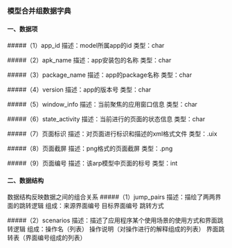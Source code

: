 ### 模型合并组数据字典
#### 一、数据项
#####（1）app_id
描述：model所属app的id
类型：char

#####（2）apk_name
描述：app安装包的名称
类型：char

#####（3）package_name
描述：app的package名称
类型：char

#####（4）version
描述：app的版本号
类型：char

#####（5）window_info
描述：当前聚焦的应用窗口信息
类型：char

#####（6）state_activity
描述：当前进行的页面的状态信息
类型：char

#####（7）页面标识
描述：对页面进行标识和描述的xml格式文件
类型：.uix

#####（8）页面截屏
描述：png格式的页面截屏
类型：.png
		
#####（9）页面编号
描述：该arp模型中页面的标号
类型：int

#### 二、数据结构
数据结构反映数据之间的组合关系
#####（1）jump_pairs
描述：描绘了两两界面的跳转逻辑
组成：来源界面编号 目标界面编号 跳转方式

#####（2）scenarios
描述：描述了应用程序某个使用场景的使用方式和界面跳转逻辑
组成：操作名（列表） 操作说明（对操作进行的解释组成的列表） 界面跳转表（界面编号组成的列表）




